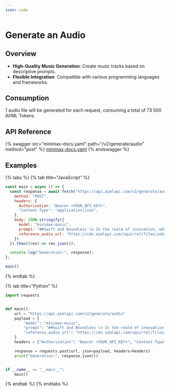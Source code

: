```yaml
---
icon: code
---
```


# Generate an Audio

## Overview

* **High-Quality Music Generation**: Create music tracks based on descriptive prompts.
* **Flexible Integration**: Compatible with various programming languages and frameworks.

## Consumption

1 audio file will be generated for each request, consuming a total of 73 500 AI/ML Tokens.

## API Reference

{% swagger src="minimax-docs.yaml" path="/v2/generate/audio" method="post" %}
[minimax-docs.yaml](minimax-docs.yaml)
{% endswagger %}

## Examples

{% tabs %}
{% tab title="JavaScript" %}
```javascript
const main = async () => {
  const response = await fetch("https://api.aimlapi.com/v2/generate/audio", {
    method: "POST",
    headers: {
      Authorization: "Bearer <YOUR_API_KEY>",
      "Content-Type": "application/json",
    },
    body: JSON.stringify({
      model: "minimax-music",
      prompt: "##Swift and Boundless \n In the realm of innovation, where visions align, \n\nAIML API's the name, making tech shine. \nIntelligent solutions, breaking the mold, \n\nSwift inference power, bold and untold.\n##'",
      reference_audio_url: "https://cdn.aimlapi.com/squirrel/files/zebra/WzNbqH7vR20MNTOD1Ec7k_output.mp3",
    })
  }).then((res) => res.json());

  console.log("Generation:", response);
};

main()

```
{% endtab %}

{% tab title="Python" %}
```python
import requests


def main():
    url = "https://api.aimlapi.com/v2/generate/audio"
    payload = {
        "model": "minimax-music",
        "prompt": "##Swift and Boundless \n In the realm of innovation, where visions align, \n\nAIML API's the name, making tech shine. \nIntelligent solutions, breaking the mold, \n\nSwift inference power, bold and untold.\n##'",
        "reference_audio_url": "https://cdn.aimlapi.com/squirrel/files/zebra/WzNbqH7vR20MNTOD1Ec7k_output.mp3",
    }
    headers = {"Authorization": "Bearer <YOUR_API_KEY>", "Content-Type": "application/json"}

    response = requests.post(url, json=payload, headers=headers)
    print("Generation:", response.json())


if __name__ == "__main__":
    main()

```
{% endtab %}
{% endtabs %}
